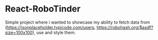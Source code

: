 # React-RoboTinder
Simple project where i wanted to showcase my ability to fetch data from (https://jsonplaceholder.typicode.com/users, https://robohash.org/$asdf?size=100x100), use and style them.
